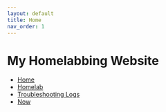 ```yaml
---
layout: default
title: Home
nav_order: 1
---
```


# My Homelabbing Website

- [Home](/index)
- [Homelab](/homelab/overview)
- [Troubleshooting Logs](/blog/index)
- [Now](/now)

